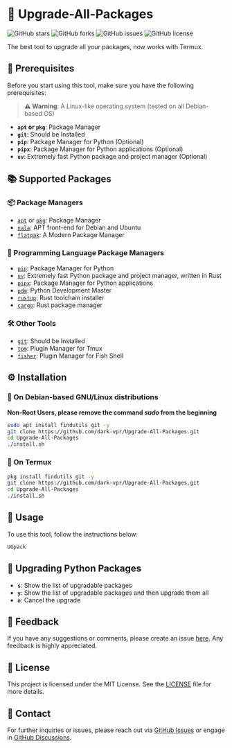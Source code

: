 # 🔧 Upgrade-All-Packages

![GitHub stars](https://img.shields.io/github/stars/dark-vpr/Upgrade-All-Packages?style=social)
![GitHub forks](https://img.shields.io/github/forks/dark-vpr/Upgrade-All-Packages?style=social)
![GitHub issues](https://img.shields.io/github/issues/dark-vpr/Upgrade-All-Packages)
![GitHub license](https://img.shields.io/github/license/dark-vpr/Upgrade-All-Packages)

The best tool to upgrade all your packages, now works with Termux.

## 📝 Prerequisites

Before you start using this tool, make sure you have the following prerequisites:

> **⚠️ Warning**: A Linux-like operating system (tested on all Debian-based OS)

- **`apt` or `pkg`**: Package Manager
- **`git`**: Should be Installed
- **`pip`**: Package Manager for Python (Optional)
- **`pipx`**: Package Manager for Python applications (Optional)
- **`uv`**: Extremely fast Python package and project manager (Optional)

## 📚 Supported Packages

### 📦 Package Managers

- [`apt`](https://wiki.debian.org/Apt) or [`pkg`](https://wiki.termux.com/wiki/Package_Management): Package Manager
- [`nala`](https://gitlab.com/volian/nala): APT front-end for Debian and Ubuntu
- [`flatpak`](https://flatpak.org): A Modern Package Manager

### 🐍 Programming Language Package Managers

- [`pip`](https://pip.pypa.io/en/stable/): Package Manager for Python
- [`uv`](https://github.com/astral-sh/uv): Extremely fast Python package and project manager, written in Rust
- [`pipx`](https://pipxproject.github.io/pipx/): Package Manager for Python applications
- [`pdm`](https://pdm.fming.dev/): Python Development Master
- [`rustup`](https://rustup.rs/): Rust toolchain installer
- [`cargo`](https://doc.rust-lang.org/cargo/): Rust package manager

### 🛠️ Other Tools

- [`git`](https://git-scm.com/): Should be Installed
- [`tpm`](https://github.com/tmux-plugins/tpm): Plugin Manager for Tmux
- [`fisher`](https://github.com/jorgebucaran/fisher): Plugin Manager for Fish Shell

## ⚙️ Installation

### 🐧 On Debian-based GNU/Linux distributions

**Non-Root Users, please remove the command _sudo_ from the beginning**

```bash
sudo apt install findutils git -y
git clone https://github.com/dark-vpr/Upgrade-All-Packages.git
cd Upgrade-All-Packages
./install.sh
```

### 📱 On Termux

```bash
pkg install findutils git -y
git clone https://github.com/dark-vpr/Upgrade-All-Packages.git
cd Upgrade-All-Packages
./install.sh
```

## 🚀 Usage

To use this tool, follow the instructions below:

```bash
UGpack 
```

## 🐍 Upgrading Python Packages

- **`s`**: Show the list of upgradable packages
- **`y`**: Show the list of upgradable packages and then upgrade them all
- **`n`**: Cancel the upgrade

## 💬 Feedback

If you have any suggestions or comments, please create an issue [here](https://github.com/dark-vpr/Upgrade-All-Packages/issues). Any feedback is highly appreciated.
<!-- 
## 🤝 Contributing

Contributions are welcome! Please read the [contribution guidelines](CONTRIBUTING.md) to get started. Feel free to open a pull request or issue with your ideas and improvements. -->

## 📄 License

This project is licensed under the MIT License. See the [LICENSE](LICENSE) file for more details.

## 📧 Contact

For further inquiries or issues, please reach out via [GitHub Issues](https://github.com/dark-vpr/Upgrade-All-Packages/issues) or engage in [GitHub Discussions](https://github.com/dark-vpr/Upgrade-All-Packages/discussions).

